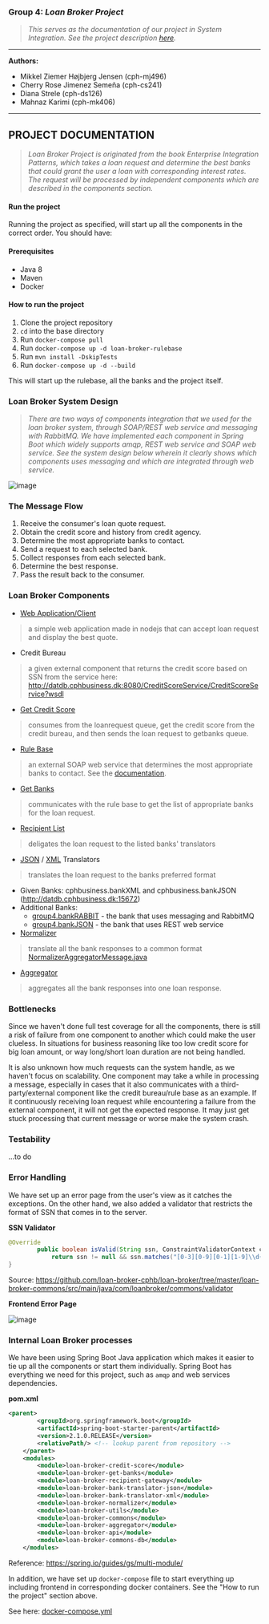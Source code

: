 ### Group 4: _Loan Broker Project_
> _This serves as the documentation of our project in System Integration.
See the project description [here](https://github.com/datsoftlyngby/soft2018fall-si-teaching-material/blob/master/Project/Loan%20Broker%20Project.pdf)._

***
<b>Authors:</b>
- Mikkel Ziemer Højbjerg Jensen (cph-mj496)
- Cherry Rose Jimenez Semeña (cph-cs241)
- Diana Strele (cph-ds126)
- Mahnaz Karimi (cph-mk406)
***

## PROJECT DOCUMENTATION

> _Loan Broker Project is originated from the book Enterprise Integration Patterns, 
which takes a loan request and determine the best banks that could grant the user a loan
with corresponding interest rates. The request will be processed by independent components which are described in the components section._

#### Run the project
Running the project as specified, will start up all the components in the correct order.
You should have:
#### Prerequisites
- Java 8
- Maven
- Docker

#### How to run the project
1. Clone the project repository
2. `cd` into the base directory
3. Run `docker-compose pull`
4. Run `docker-compose up -d loan-broker-rulebase`
5. Run `mvn install -DskipTests`
6. Run `docker-compose up -d --build`

This will start up the rulebase, all the banks and the project itself.

### Loan Broker System Design

> _There are two ways of components integration that we used for the loan broker system, through SOAP/REST web service and messaging with RabbitMQ. 
We have implemented each component in Spring Boot which widely supports amqp, REST web service and SOAP web service. See the system design below wherein
it clearly shows which components uses messaging and which are integrated through web service._


![image](https://user-images.githubusercontent.com/16150075/48804176-3343a480-ed14-11e8-8c38-01a4f67fe50a.png)

### The Message Flow
1. Receive the consumer's loan quote request.
2. Obtain the credit score and history from credit agency.
3. Determine the most appropriate banks to contact.
4. Send a request to each selected bank.
5. Collect responses from each selected bank.
6. Determine the best response.
7. Pass the result back to the consumer.

### Loan Broker Components
- [Web Application/Client](https://github.com/loan-broker-cphb/loan-broker-web-app)
> a simple web application made in nodejs that can accept loan request and display the best quote.
- Credit Bureau
> a given external component that returns the credit score based on SSN from the service here: http://datdb.cphbusiness.dk:8080/CreditScoreService/CreditScoreService?wsdl 
- [Get Credit Score](https://github.com/loan-broker-cphb/loan-broker/tree/master/loan-broker-credit-score)
> consumes from the loanrequest queue, get the credit score from the credit bureau, and then sends the loan request to getbanks queue.
- [Rule Base](https://github.com/loan-broker-cphb/rule-base)
> an external SOAP web service that determines the most appropriate banks to contact. See the [documentation](https://github.com/loan-broker-cphb/rule-base).
- [Get Banks](https://github.com/loan-broker-cphb/loan-broker/tree/master/loan-broker-get-banks)
> communicates with the rule base to get the list of appropriate banks for the loan request.
- [Recipient List](https://github.com/loan-broker-cphb/loan-broker/tree/master/loan-broker-recipient-gateway/src/main/java/com/loanbroker/recipient/gateway)
> deligates the loan request to the listed banks' translators
- [JSON](https://github.com/loan-broker-cphb/loan-broker/tree/master/loan-broker-bank-translator-json) /
[XML](https://github.com/loan-broker-cphb/loan-broker/tree/master/loan-broker-bank-translator-xml/src/main/java/com/loanbroker/bank/translator/xml)
Translators
> translates the loan request to the banks preferred format
- Given Banks: cphbusiness.bankXML and cphbusiness.bankJSON (http://datdb.cphbusiness.dk:15672)
- Additional Banks: 
    - [group4.bankRABBIT](https://github.com/loan-broker-cphb/bank-rabbitMQ) - the bank that uses messaging and RabbitMQ
    - [group4.bankJSON](https://github.com/loan-broker-cphb/bank-web-service) - the bank that uses REST web service
- [Normalizer](https://github.com/loan-broker-cphb/loan-broker/tree/master/loan-broker-normalizer/src/main/java/com/loanbroker/normalizer)
> translate all the bank responses to a common format [NormalizerAggregatorMessage.java](https://github.com/loan-broker-cphb/loan-broker/blob/master/loan-broker-commons/src/main/java/com/loanbroker/commons/model/NormalizerAggregatorMessage.java)
- [Aggregator](https://github.com/loan-broker-cphb/loan-broker/tree/master/loan-broker-aggregator/src/main/java/com/loanbroker/aggregator)
> aggregates all the bank responses into one loan response.

### Bottlenecks
Since we haven't done full test coverage for all the components, there is still a risk of failure from one component to another which could make the user clueless. 
In situations for business reasoning like too low credit score for big loan amount, or way long/short loan duration are not being handled.

It is also unknown how much requests can the system handle, as we haven't focus on scalability. One component may take a while in processing a message, 
especially in cases that it also communicates with a third-party/external component like the credit bureau/rule base as an example. 
If it continuously receiving loan request while encountering a failure from the external component,
it will not get the expected response. It may just get stuck processing that current message or worse make the system crash.

### Testability
...to do

### Error Handling
We have set up an error page from the user's view as it catches the exceptions. On the other hand, we also added a validator that restricts the format of SSN that comes in to the server.

**SSN Validator**
```java
@Override
        public boolean isValid(String ssn, ConstraintValidatorContext constraintValidatorContext) {
            return ssn != null && ssn.matches("[0-3][0-9][0-1][1-9]\\d{2}-\\d{4}?[^0-9]*");
}
```
Source: https://github.com/loan-broker-cphb/loan-broker/tree/master/loan-broker-commons/src/main/java/com/loanbroker/commons/validator

**Frontend Error Page**

![image](https://user-images.githubusercontent.com/16150075/48817290-fc868200-ed45-11e8-82de-d15e58e22706.png)

### Internal Loan Broker processes
We have been using Spring Boot Java application which makes it easier to tie up all the components or start them individually.
Spring Boot has everything we need for this project, such as `amqp` and web services dependencies.

**pom.xml**
```xml
<parent>
        <groupId>org.springframework.boot</groupId>
        <artifactId>spring-boot-starter-parent</artifactId>
        <version>2.1.0.RELEASE</version>
        <relativePath/> <!-- lookup parent from repository -->
    </parent>
    <modules>
        <module>loan-broker-credit-score</module>
        <module>loan-broker-get-banks</module>
        <module>loan-broker-recipient-gateway</module>
        <module>loan-broker-bank-translator-json</module>
        <module>loan-broker-bank-translator-xml</module>
        <module>loan-broker-normalizer</module>
        <module>loan-broker-utils</module>
        <module>loan-broker-commons</module>
        <module>loan-broker-aggregator</module>
        <module>loan-broker-api</module>
        <module>loan-broker-commons-db</module>
    </modules>
```

Reference:  https://spring.io/guides/gs/multi-module/ 

In addition, we have set up `docker-compose` file to start everything up including frontend in corresponding docker containers. See the "How to run the project" section above.

See here: [docker-compose.yml](https://github.com/loan-broker-cphb/loan-broker/blob/master/docker-compose.yml)

